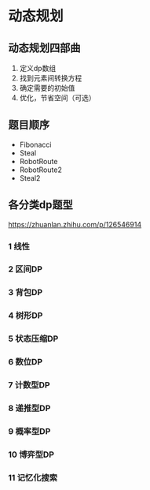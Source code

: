 # 动态规划

## 动态规划四部曲
1. 定义dp数组
2. 找到元素间转换方程
3. 确定需要的初始值
4. 优化，节省空间（可选）

## 题目顺序

* Fibonacci
* Steal
* RobotRoute
* RobotRoute2
* Steal2


## 各分类dp题型
https://zhuanlan.zhihu.com/p/126546914

### 1 线性

### 2 区间DP

### 3 背包DP

### 4 树形DP

### 5 状态压缩DP

### 6 数位DP

### 7 计数型DP

### 8 递推型DP

### 9 概率型DP

### 10 博弈型DP

### 11 记忆化搜索

